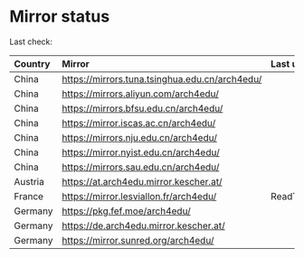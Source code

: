 <script src="./time.js"></script>
# Mirror status
Last check: <script type="text/javascript">localize(1699024663.3612385);</script>

|Country|Mirror|Last update|
|:------|:-----|:----------|
|China|https://mirrors.tuna.tsinghua.edu.cn/arch4edu/|<script type="text/javascript">localize(1698993351);</script>|
|China|https://mirrors.aliyun.com/arch4edu/|<script type="text/javascript">localize(1698993351);</script>|
|China|https://mirrors.bfsu.edu.cn/arch4edu/|<script type="text/javascript">localize(1698993351);</script>|
|China|https://mirror.iscas.ac.cn/arch4edu/|<script type="text/javascript">localize(1698993351);</script>|
|China|https://mirrors.nju.edu.cn/arch4edu/|<script type="text/javascript">localize(1698949863);</script>|
|China|https://mirror.nyist.edu.cn/arch4edu/|<script type="text/javascript">localize(1698993351);</script>|
|China|https://mirrors.sau.edu.cn/arch4edu/|<script type="text/javascript">localize(1698993351);</script>|
|Austria|https://at.arch4edu.mirror.kescher.at/|<script type="text/javascript">localize(1698993351);</script>|
|France|https://mirror.lesviallon.fr/arch4edu/|ReadTimeout|
|Germany|https://pkg.fef.moe/arch4edu/|<script type="text/javascript">localize(1698993351);</script>|
|Germany|https://de.arch4edu.mirror.kescher.at/|<script type="text/javascript">localize(1698993351);</script>|
|Germany|https://mirror.sunred.org/arch4edu/|<script type="text/javascript">localize(1698993351);</script>|

<script src="./tablefilter/tablefilter.js"></script>
<script src="./table.js"></script>